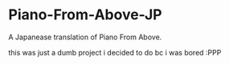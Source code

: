# Piano-From-Above-JP
A Japanease translation of Piano From Above.

this was just a dumb project i decided to do bc i was bored :PPP

